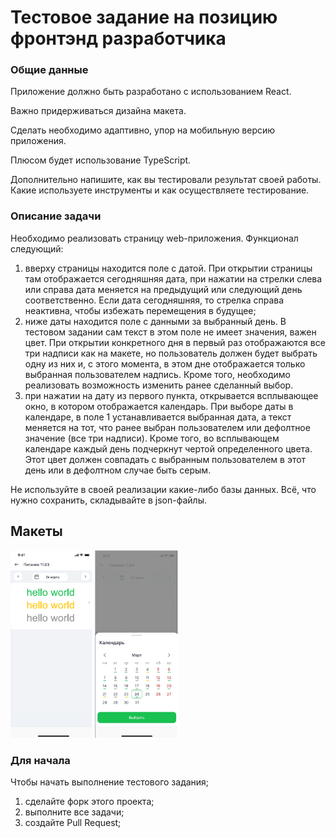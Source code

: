 # Тестовое задание на позицию фронтэнд разработчика
### Общие данные

Приложение должно быть разработано с использованием React.

Важно придерживаться дизайна макета.

Сделать необходимо адаптивно, упор на мобильную версию приложения.

Плюсом будет использование TypeScript.

Дополнительно напишите, как вы тестировали результат своей работы. Какие используете инструменты и как осуществляете тестирование.

### Описание задачи

Необходимо реализовать страницу web-приложения.
Функционал следующий:
1. вверху страницы находится поле с датой. При открытии страницы там отображается сегодняшняя дата, при нажатии на стрелки слева или справа дата меняется на предыдущий или следующий день соответственно. Если дата сегодняшняя, то стрелка справа неактивна, чтобы избежать перемещения в будущее;
2. ниже даты находится поле с данными за выбранный день. В тестовом задании сам текст в этом поле не имеет значения, важен цвет. При открытии конкретного дня в первый раз отображаются все три надписи как на макете, но пользователь должен будет выбрать одну из них и, с этого момента, в этом дне отображается только выбранная пользователем надпись. Кроме того, необходимо реализовать возможность изменить ранее сделанный выбор.
3. при нажатии на дату из первого пункта, открывается всплывающее окно, в котором отображается календарь. При выборе даты в календаре, в поле 1 устанавливается выбранная дата, а текст меняется на тот, что ранее выбран пользователем или дефолтное значение (все три надписи). Кроме того, во всплывающем календаре каждый день подчеркнут чертой определенного цвета. Этот цвет должен совпадать с выбранным пользователем в этот день или в дефолтном случае быть серым.

Не используйте в своей реализации какие-либо базы данных. Всё, что нужно сохранить, складывайте в json-файлы.

## Макеты

<img height="300px" src="/src/imgs/page.png" alt="Основная страница">
<img height="300px" src="/src/imgs/floating.png" alt="Всплывающее окно">


### Для начала 

Чтобы начать выполнение тестового задания;
1. сделайте форк этого проекта;
2. выполните все задачи;
3. создайте Pull Request;